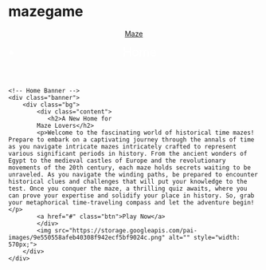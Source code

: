 # mazegame
<!-- EVERYONE LOOK IN THE HTML ULL FIND COMMENTS TO WRITE UR CODE IN U CAN CREATE AN HTML , CSS , JS FILES IN ANOTHER FOLDER AND TRY AND WORK , ONCE YOU FINISH COPY PASTE IN THE PLACE MEANT FOR YOU
PLEASE KEEP YOUR CODE DRY AND COMMENT ALWAYS -->
 <header>
        <a href="#" class="logo">Maze</a>
        <ul class="nav"> 
        <li style="font-size: x-large; color: white;"><a href="#"></a> Home</li>
        </ul>
        </div>
        <div class="toggle menu"> </div>
    </header>

    <!-- Home Banner -->
    <div class="banner">
        <div class="bg">
            <div class="content">
               <h2>A New Home for 
            Maze Lovers</h2>
            <p>Welcome to the fascinating world of historical time mazes! Prepare to embark on a captivating journey through the annals of time as you navigate intricate mazes intricately crafted to represent various significant periods in history. From the ancient wonders of Egypt to the medieval castles of Europe and the revolutionary movements of the 20th century, each maze holds secrets waiting to be unraveled. As you navigate the winding paths, be prepared to encounter historical clues and challenges that will put your knowledge to the test. Once you conquer the maze, a thrilling quiz awaits, where you can prove your expertise and solidify your place in history. So, grab your metaphorical time-traveling compass and let the adventure begin!</p>
            <a href="#" class="btn">Play Now</a>
            </div>
            <img src="https://storage.googleapis.com/pai-images/9e550558afeb40308f942ecf5bf9024c.png" alt="" style="width: 570px;">
        </div>
    </div>